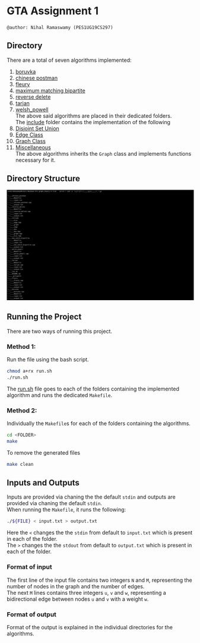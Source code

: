 # GTA Assignment 1

```
@author: Nihal Ramaswamy (PES1UG19CS297)
```

## Directory
There are a total of seven algorithms implemented: <br>
1.  [boruvka](./boruvka) <br>
2.  [chinese postman](./chinese_postman) <br>
3.  [fleury](./fleury) <br>
4.  [maximum matching bipartite](./max_match_bipartite) <br>
5.  [reverse delete](./reverse_delete) <br>
6.  [tarjan](./tarjan) <br>
7.  [welsh_powell](./welsh_powell) <br>
The above said algorithms are placed in their dedicated folders. <br>
The [include](./include) folder contains the implementation of the following <br>
1.  [Disjoint Set Union](./include/dsu.hpp) <br>
2.  [Edge Class](./include/edge.hpp) <br>
3.  [Graph Class](./include/graph.hpp) <br>
4.  [Miscellaneous](./include/misc.hpp) <br>
The above algorithms inherits the `Graph` class and implements functions necessary for it. <br>


## Directory Structure
![Directory Structure](./directory_structure.png)

## Running the Project
There are two ways of running this project. <br>

### Method 1:
Run the file using the bash script. <br>
```bash
chmod a+rx run.sh
./run.sh
```
The [run.sh](./run.sh) file goes to each of the folders containing the implemented algorithm and runs the dedicated `Makefile`. <br>

### Method 2:
Individually the `Makefile`s for each of the folders containing the algorithms. <br>
```bash
cd <FOLDER>
make
```
To remove the generated files <br>
```bash
make clean
```

## Inputs and Outputs
Inputs are provided via chaning the the default `stdin` and outputs are provided via chaning the default `stdin`. <br>
When running the `Makefile`, it runs the following: <br>
```bash
./${FILE} < input.txt > output.txt
```
Here the `<` changes the the `stdin` from default to `input.txt` which is present in each of the folder. <br>
The `>` changes the the `stdout` from default to `output.txt` which is present in each of the folder. <br>

### Format of input
The first line of the input file contains two integers `N` and `M`, representing the number of nodes in the graph and the number of edges. <br>
The next `M` lines contains three integers `u`, `v` and `w`, representing a bidirectional edge between nodes `u` and `v` with a weight `w`. <br>

### Format of output
Format of the output is explained in the individual directories for the algorithms. <br>

